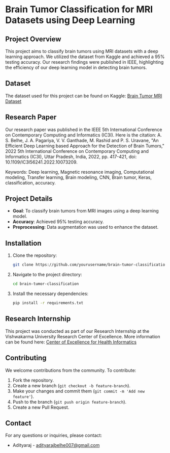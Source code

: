 # Brain Tumor Classification for MRI Datasets using Deep Learning

## Project Overview

This project aims to classify brain tumors using MRI datasets with a deep learning approach. We utilized the dataset from Kaggle and achieved a 95% testing accuracy. Our research findings were published in IEEE, highlighting the efficiency of our deep learning model in detecting brain tumors.

## Dataset

The dataset used for this project can be found on Kaggle:
[Brain Tumor MRI Dataset](https://www.kaggle.com/datasets/masoudnickparvar/brain-tumor-mri-dataset)

## Research Paper

Our research paper was published in the IEEE 5th International Conference on Contemporary Computing and Informatics (IC3I). Here is the citation:
A. S. Belhe, J. A. Pagariya, V. V. Ganthade, M. Rashid and P. S. Uravane, "An Efficient Deep Learning based Approach for the Detection of Brain Tumors," 2022 5th International Conference on Contemporary Computing and Informatics (IC3I), Uttar Pradesh, India, 2022, pp. 417-421, doi: 10.1109/IC3I56241.2022.10073209.

Keywords: Deep learning, Magnetic resonance imaging, Computational modeling, Transfer learning, Brain modeling, CNN, Brain tumor, Keras, classification, accuracy.

## Project Details

- **Goal**: To classify brain tumors from MRI images using a deep learning model.
- **Accuracy**: Achieved 95% testing accuracy.
- **Preprocessing**: Data augmentation was used to enhance the dataset.

## Installation

1. Clone the repository:
    ```bash
    git clone https://github.com/yourusername/brain-tumor-classification.git
    ```
2. Navigate to the project directory:
    ```bash
    cd brain-tumor-classification
    ```
3. Install the necessary dependencies:
    ```bash
    pip install -r requirements.txt
    ```

## Research Internship

This project was conducted as part of our Research Internship at the Vishwakarma University Research Center of Excellence. More information can be found here:
[Center of Excellence for Health Informatics](https://www.vupune.ac.in/centres-of-excellence/center-of-excellence-for-health-informatics)

## Contributing

We welcome contributions from the community. To contribute:

1. Fork the repository.
2. Create a new branch (`git checkout -b feature-branch`).
3. Make your changes and commit them (`git commit -m 'Add new feature'`).
4. Push to the branch (`git push origin feature-branch`).
5. Create a new Pull Request.

## Contact

For any questions or inquiries, please contact:

- Adityaraj - [adityarajbelhe007@gmail.com](mailto:adityarajbelhe007@gmail.com)
